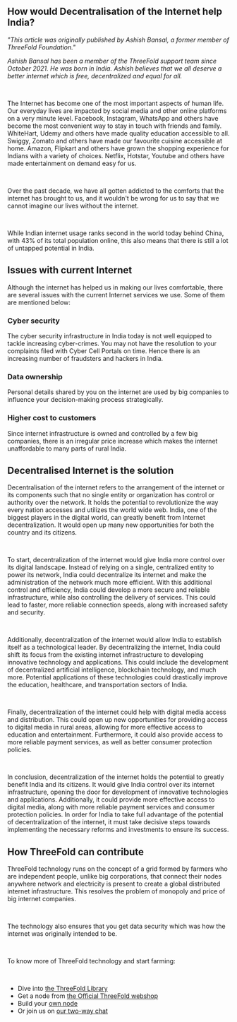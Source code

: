 ## How would Decentralisation of the Internet help India?

*"This article was originally published by Ashish Bansal, a former member of ThreeFold Foundation."*

*Ashish Bansal has been a member of the ThreeFold support team since October 2021. He was born in India. Ashish believes that we all deserve a better internet which is free, decentralized and equal for all.*

<br>

The Internet has become one of the most important aspects of human life. Our everyday lives are impacted by social media and other online platforms on a very minute level. Facebook, Instagram, WhatsApp and others have become the most convenient way to stay in touch with friends and family. WhiteHart, Udemy and others have made quality education accessible to all. Swiggy, Zomato and others have made our favourite cuisine accessible at home. Amazon, Flipkart and others have grown the shopping experience for Indians with a variety of choices. Netflix, Hotstar, Youtube and others have made entertainment on demand easy for us.

<br>

Over the past decade, we have all gotten addicted to the comforts that the internet has brought to us, and it wouldn't be wrong for us to say that we cannot imagine our lives without the internet.

<br>

While Indian internet usage ranks second in the world today behind China, with 43% of its total population online, this also means that there is still a lot of untapped potential in India.

## Issues with current Internet

Although the internet has helped us in making our lives comfortable, there are several issues with the current Internet services we use. Some of them are mentioned below:

### Cyber security

The cyber security infrastructure in India today is not well equipped to tackle increasing cyber-crimes. You may not have the resolution to your complaints filed with Cyber Cell Portals on time. Hence there is an increasing number of fraudsters and hackers in India.

### Data ownership

Personal details shared by you on the internet are used by big companies to influence your decision-making process strategically.

### Higher cost to customers

Since internet infrastructure is owned and controlled by a few big companies, there is an irregular price increase which makes the internet unaffordable to many parts of rural India.

## Decentralised Internet is the solution

Decentralisation of the internet refers to the arrangement of the internet or its components such that no single entity or organization has control or authority over the network. It  holds the potential to revolutionize the way every nation accesses and utilizes the world wide web. India, one of the biggest players in the digital world, can greatly benefit from Internet decentralization. It would open up many new opportunities for both the country and its citizens.

<br>

To start, decentralization of the internet would give India more control over its digital landscape. Instead of relying on a single, centralized entity to power its network, India could decentralize its internet and make the administration of the network much more efficient. With this additional control and efficiency, India could develop a more secure and reliable infrastructure, while also controlling the delivery of services. This could lead to faster, more reliable connection speeds, along with increased safety and security.

<br>

Additionally, decentralization of the internet would allow India to establish itself as a technological leader. By decentralizing the internet, India could shift its focus from the existing internet infrastructure to developing innovative technology and applications. This could include the development of decentralized artificial intelligence, blockchain technology, and much more. Potential applications of these technologies could drastically improve the education, healthcare, and transportation sectors of India.

<br>

Finally, decentralization of the internet could help with digital media access and distribution. This could open up new opportunities for providing access to digital media in rural areas, allowing for more effective access to education and entertainment. Furthermore, it could also provide access to more reliable payment services, as well as better consumer protection policies.

<br>

In conclusion, decentralization of the internet holds the potential to greatly benefit India and its citizens. It would give India control over its internet infrastructure, opening the door for development of innovative technologies and applications. Additionally, it could provide more effective access to digital media, along with more reliable payment services and consumer protection policies. In order for India to take full advantage of the potential of decentralization of the internet, it must take decisive steps towards implementing the necessary reforms and investments to ensure its success.

## How ThreeFold can contribute

ThreeFold technology runs on the concept of a grid formed by farmers who are independent people, unlike big corporations, that connect their nodes anywhere network and electricity is present to create a global distributed internet infrastructure. This resolves the problem of monopoly and price of big internet companies.

<br>

The technology also ensures that you get data security which was how the internet was originally intended to be.

<br>

To know more of ThreeFold technology and start farming:

<br>

- Dive into [the ThreeFold Library](https://library.threefold.me)
- Get a node from [the Official ThreeFold webshop]( https://marketplace.3node.global/index.php)
- Build your [own node](https://library.threefold.me/info/threefold#/tfgrid/farming/threefold__diy_guide)
- Or join us on [our two-way chat](https://t.me/threefold)